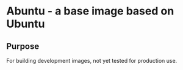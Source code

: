 # Abuntu - a base image based on Ubuntu

## Purpose

For building development images, not yet tested for production use.
